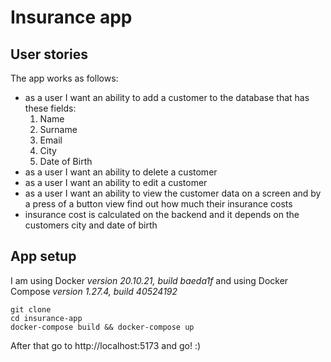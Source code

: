 # Insurance app

## User stories

The app works as follows:
- as a user I want an ability to add a customer to the database that has these fields:
    1. Name
    2. Surname
    3. Email
    4. City
    5. Date of Birth
- as a user I want an ability to delete a customer
- as a user I want an ability to edit a customer
- as a user I want an ability to view the customer data on a screen and by a press
of a button view find out how much their insurance costs
- insurance cost is calculated on the backend and it depends on the customers
city and date of birth

## App setup

I am using Docker *version 20.10.21, build baeda1f* and using Docker Compose *version 1.27.4, build 40524192*

```
git clone
cd insurance-app
docker-compose build && docker-compose up
```

After that go to http://localhost:5173 and go! :)